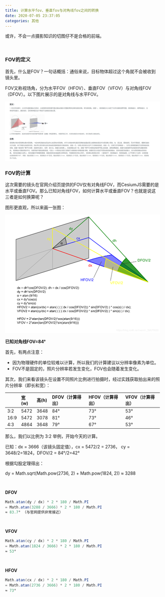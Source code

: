 ```yaml
---
title: 计算水平fov、垂直fov与对角线fov之间的转换
date: 2020-07-05 23:37:05
categories: 其他
---
```


或许，不会一点摄影知识的切图仔不是合格的前端。

<br/>

### FOV的定义

首先，什么是FOV？一句话概括：通俗来说，目标物体超过这个角就不会被收到镜头里。

FOV又称视场角，分为水平FOV（HFOV）、垂直FOV（VFOV）与对角线FOV（DFOV）。以下图片展示的是对角线与水平FOV。

<!-- more -->

![](/images/12.png)



### FOV的计算

这次需要的镜头在官网介绍页提供的FOV仅有对角线FOV，而CesiumJS需要的是水平或垂直FOV。那么已知对角线FOV，如何计算水平或垂直FOV？也就是说这三者是如何换算呢？

图形更直观，所以来画一张图：

![](/images/13.png)



**已知对角线FOV=84°**

首先，有两点注意：

- 因为物理硬件的单位较难以计算，所以我们的计算建议以分辨率像素为单位。
- FOV不是固定的，照片分辨率若发生变化，FOV也会随着发生变化。



其次，我们来看该镜头在设置不同照片比例进行拍摄时，经过实践获取拍出来的照片分辨率（即长和宽）：

|      | 宽(w) | 高(h) | DFOV（计算得出） | HFOV（计算得出） | VFOV（计算得出） |
| :--- | :---- | :---- | :--------------- | :--------------- | :--------------- |
| 3:2  | 5472  | 3648  | 84°              | 73°              | 53°              |
| 16:9 | 5472  | 3078  | 81°              | 73°              | 46°              |
| 4:3  | 4864  | 3648  | 79°              | 67°              | 53°              |

那么，我们以比例为 3:2 举例，开始今天的计算。

已知：dx = 3666（该镜头固定值），cx = 5472/2 = 2736， cy = 3648/2=1824，DFOV/2 = 84°/2=42°

根据勾股定理得出：

dy = Math.sqrt(Math.pow(2736, 2) + Math.pow(1824, 2)) ≈ 3288

<br/>

**DFOV**

```powershell
Math.atan(dy / dx) * 2 * 180 / Math.PI
= Math.atan(3288 / 3666) * 2 * 180 / Math.PI
≈ 83.7° （与官网提供非常接近）
```

<br/>

**VFOV**

```powershell
Math.atan(cy / dx) * 2 * 180 / Math.PI
= Math.atan(1824 / 3666) * 2 * 180 / Math.PI
≈ 53°
```

<br/>

**HFOV**

```powershell
Math.atan(cx / dx) * 2 * 180 / Math.PI
= Math.atan(2736 / 3666) * 2 * 180 / Math.PI
≈ 73°
```